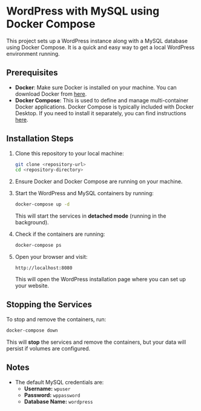 # WordPress with MySQL using Docker Compose

This project sets up a WordPress instance along with a MySQL database using Docker Compose. It is a quick and easy way to get a local WordPress environment running.

## Prerequisites

- **Docker**: Make sure Docker is installed on your machine. You can download Docker from [here](https://www.docker.com/get-started).
- **Docker Compose**: This is used to define and manage multi-container Docker applications. Docker Compose is typically included with Docker Desktop. If you need to install it separately, you can find instructions [here](https://docs.docker.com/compose/install/).

## Installation Steps

1. Clone this repository to your local machine:
   ```bash
   git clone <repository-url>
   cd <repository-directory>
   ```

2. Ensure Docker and Docker Compose are running on your machine.

3. Start the WordPress and MySQL containers by running:
   ```bash
   docker-compose up -d
   ```
   This will start the services in **detached mode** (running in the background).

4. Check if the containers are running:
   ```bash
   docker-compose ps
   ```

5. Open your browser and visit:
   ```
   http://localhost:8080
   ```
   This will open the WordPress installation page where you can set up your website.

## Stopping the Services

To stop and remove the containers, run:
```bash
docker-compose down
```
This will **stop** the services and remove the containers, but your data will persist if volumes are configured.

## Notes

- The default MySQL credentials are:
  - **Username:** `wpuser`
  - **Password:** `wppassword`
  - **Database Name:** `wordpress`